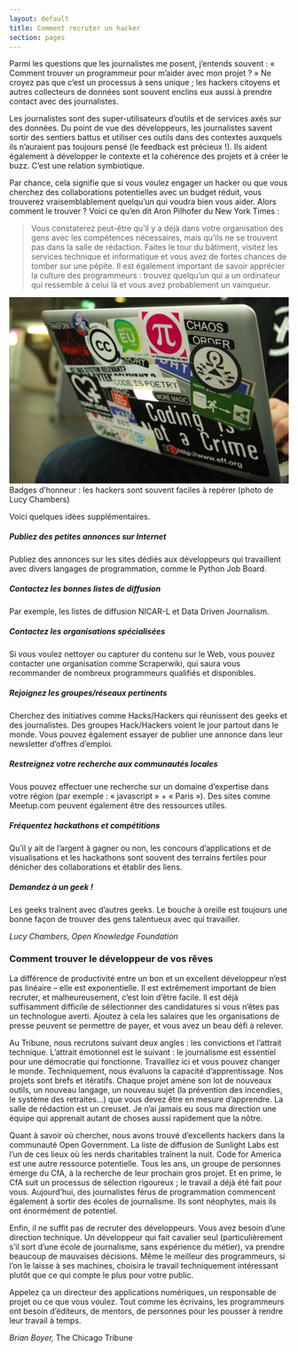 ```yaml
---
layout: default
title: Comment recruter un hacker
section: pages
---
```


Parmi les questions que les journalistes me posent, j’entends souvent : « Comment trouver un programmeur pour m’aider avec mon projet ? » Ne croyez pas que c’est un processus à sens unique ; les hackers citoyens et autres collecteurs de données sont souvent enclins eux aussi à prendre contact avec des journalistes.

Les journalistes sont des super-utilisateurs d’outils et de services axés sur des données. Du point de vue des développeurs, les journalistes savent sortir des sentiers battus et utiliser ces outils dans des contextes auxquels ils n’auraient pas toujours pensé (le feedback est précieux !). Ils aident également à développer le contexte et la cohérence des projets et à créer le buzz. C’est une relation symbiotique.

Par chance, cela signifie que si vous voulez engager un hacker ou que vous cherchez des collaborations potentielles avec un budget réduit, vous trouverez vraisemblablement quelqu’un qui voudra bien vous aider.
Alors comment le trouver ? Voici ce qu’en dit Aron Pilhofer du New York Times :

>Vous constaterez peut-être qu’il y a déjà dans votre organisation des gens avec les compétences nécessaires, mais qu’ils ne se trouvent pas dans la salle de rédaction. Faites le tour du bâtiment, visitez les services technique et informatique et vous avez de fortes chances de tomber sur une pépite. Il est également important de savoir apprécier la culture des programmeurs : trouvez quelqu’un qui a un ordinateur qui ressemble à celui là et vous avez probablement un vainqueur.

<div id="FIG0210" class="imageblock">
<div class="content">
<img alt="Les autocollants: Un bon moyen de repérer les hackers" src="../figs/incoming/02-04.jpg"></div>
<div class="title">Badges d’honneur : les hackers sont souvent faciles à repérer (photo de Lucy Chambers)</div>
</div>

Voici quelques idées supplémentaires.

##### Publiez des petites annonces sur Internet

Publiez des annonces sur les sites dédiés aux développeurs qui travaillent avec divers langages de programmation, comme le Python Job Board.

##### Contactez les bonnes listes de diffusion

Par exemple, les listes de diffusion NICAR-L et Data Driven Journalism.

##### Contactez les organisations spécialisées

Si vous voulez nettoyer ou capturer du contenu sur le Web, vous pouvez contacter une organisation comme Scraperwiki, qui saura vous recommander de nombreux programmeurs qualifiés et disponibles.

##### Rejoignez les groupes/réseaux pertinents

Cherchez des initiatives comme Hacks/Hackers qui réunissent des geeks et des journalistes. Des groupes Hack/Hackers voient le jour partout dans le monde. Vous pouvez également essayer de publier une annonce dans leur newsletter d’offres d’emploi.

##### Restreignez votre recherche aux communautés locales

Vous pouvez effectuer une recherche sur un domaine d’expertise dans votre région (par exemple : « javascript » + « Paris »). Des sites comme Meetup.com peuvent également être des ressources utiles.

##### Fréquentez hackathons et compétitions

Qu’il y ait de l’argent à gagner ou non, les concours d’applications et de visualisations et les hackathons sont souvent des terrains fertiles pour dénicher des collaborations et établir des liens.

##### Demandez à un geek !

Les geeks traînent avec d’autres geeks. Le bouche à oreille est toujours une bonne façon de trouver des gens talentueux avec qui travailler.

_Lucy Chambers, Open Knowledge Foundation_

### Comment trouver le développeur de vos rêves

La différence de productivité entre un bon et un excellent développeur n’est pas linéaire – elle est exponentielle. Il est extrêmement important de bien recruter, et malheureusement, c’est loin d’être facile. Il est déjà suffisamment difficile de sélectionner des candidatures si vous n’êtes pas un technologue averti. Ajoutez à cela les salaires que les organisations de presse peuvent se permettre de payer, et vous avez un beau défi à relever.

Au Tribune, nous recrutons suivant deux angles : les convictions et l’attrait technique. L’attrait émotionnel est le suivant : le journalisme est essentiel pour une démocratie qui fonctionne. Travaillez ici et vous pouvez changer le monde. Techniquement, nous évaluons la capacité d’apprentissage. Nos projets sont brefs et itératifs. Chaque projet amène son lot de nouveaux outils, un nouveau langage, un nouveau sujet (la prévention des incendies, le système des retraites...) que vous devez être en mesure d’apprendre. La salle de rédaction est un creuset. Je n’ai jamais eu sous ma direction une équipe qui apprenait autant de choses aussi rapidement que la nôtre.

Quant à savoir où chercher, nous avons trouvé d’excellents hackers dans la communauté Open Government. La liste de diffusion de Sunlight Labs est l’un de ces lieux où les nerds charitables traînent la nuit. Code for America est une autre ressource potentielle. Tous les ans, un groupe de personnes émerge du CfA, à la recherche de leur prochain gros projet. Et en prime, le CfA suit un processus de sélection rigoureux ; le travail a déjà été fait pour vous. Aujourd’hui, des journalistes férus de programmation commencent également à sortir des écoles de journalisme. Ils sont néophytes, mais ils ont énormément de potentiel.

Enfin, il ne suffit pas de recruter des développeurs. Vous avez besoin d’une direction technique. Un développeur qui fait cavalier seul (particulièrement s’il sort d’une école de journalisme, sans expérience du métier), va prendre beaucoup de mauvaises décisions. Même le meilleur des programmeurs, si l’on le laisse à ses machines, choisira le travail techniquement intéressant plutôt que ce qui compte le plus pour votre public.

Appelez ça un directeur des applications numériques, un responsable de projet ou ce que vous voulez. Tout comme les écrivains, les programmeurs ont besoin d’éditeurs, de mentors, de personnes pour les pousser à rendre leur travail à temps.

_Brian Boyer,_ The Chicago Tribune